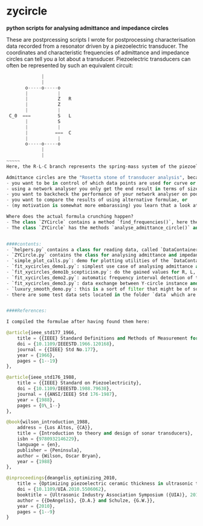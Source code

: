 zycircle
========

**python scripts for analysing admittance and impedance circles**

These are postprcessing scripts I wrote for postprocessing characterisation data recorded from a resonator driven by a piezoelectric transducer. The coordinates and characteristic frequencies of admittance and impedance circles can tell you a lot about a transducer. Piezoelectric transducers can often be represented by such an equivalent circuit:
~~~~~~ python
             |
             |
       o-----o-----o
       |           |
       |           Z   R
       |           Z
       |           |
 C_0  ===          S   L
       |           S
       |           |
       |          ===  C
       |           |
       o-----o-----o
             |
             |
~~~~~
Here, the R-L-C branch represents the spring-mass system of the piezoelectric transducer in which energy sloshes back and forth between the two forms of elastic deformation and kinetic energy. The other branch with the parallel capacitance C_0 (also called parasitic capacitance) stands for the AC leak path existing because cables and electrodes act as a capacitor of some size (as I understand it so far).

Admittance circles are the "Rosetta stone of transducer analysis", because the equivalent circuit quantities can be easily determined from them. But why should one be interested in manually examining admittance and impedance circles? Why not simply use an LCR-meter or network analyser? Well, maybe
- you want to be in control of which data points are used for curve or circle fitting,
- using a network analyser you only get the end result in terms of sizes of L, C, R, and some errors or deviations but you never get to see the fitted curves or circles plotted on the actual data, and if you have noisy or otherwise poor data that visualisation is much more helpful than some error bounds for judging whether the analysis results make some sense,
- you want to backcheck the performance of your network analyser on poor data and gain more trust in it,
- you want to compare the results of using alternative formulae, or
- (my motivation is somewhat more embarassing) you learn that a look at admittance circles would make sense only long after the measurement campaign.

Where does the actual formula crunching happen?
- The class `ZYCircle` contains a method `find_frequencies()`, here the characteristic frequencies (max real value, max magnitude, cutting real axis) are determined.
- The class `ZYCircle` has the methods `analyse_admittance_circle()` and `analyse_impedance_circle()`, here happens all the important maths. The result values are stored in python dictionaries.


####contents:
- `helpers.py` contains a class for reading data, called `DataContainer`, and some plotting, but also some functions for filtering and Q-factor determination
- `ZYCircle.py` contains the class for analysing admittance and impedance circles
- `simple_plot_calls.py`: demo for plotting utilities of the `DataContainer` class
- `fit_xycircles_demo1.py`: simplest use case of analysing admittance and impedance circles
- `fit_xycircles_demo1b_scepticism.py`: do the gained values for R, L, C, C0 recreate the circle?
- `fit_xycircles_demo2.py`: automatic frequency interval detection of the fit-relevant data subset
- `fit_xycircles_demo3.py`: data exchange between Y-circle instance and Z-circle instance, more analysis quantities can then be computed
- `luxury_smooth_demo.py`: this is a sort of filter that might be of some general interest also outside the context of transducer analysis. The demo shows the performance of that data smoothing function I programmed (not nicely though) which has the ability of cleaning a lot of noise while not suffering from two sometimes important drawbacks: it doesn't broaden peaks like a simple lowpass, and it doesn't turn poles into wavelets.
- there are some test data sets located in the folder `data` which are needed by the demo scripts


####References:

I compiled the formulae after having found them here:

@article{ieee_std177_1966,
	title = {{IEEE} Standard Definitions and Methods of Measurement for Piezoelectric Vibrators},
	doi = {10.1109/IEEESTD.1966.120168},
	journal = {{IEEE} Std No.177},
	year = {1966},
	pages = {1--19}
},

@article{ieee_std176_1988,
	title = {{IEEE} Standard on Piezoelectricity},
	doi = {10.1109/IEEESTD.1988.79638},
	journal = {{ANSI/IEEE} Std 176-1987},
	year = {1988},
	pages = {0\_1--}
},

@book{wilson_introduction_1988,
	address = {Los Altos, {CA}},
	title = {Introduction to theory and design of sonar transducers},
	isbn = {9780932146229},
	language = {en},
	publisher = {Peninsula},
	author = {Wilson, Oscar Bryan},
	year = {1988}
},

@inproceedings{deangelis_optimizing_2010,
	title = {Optimizing piezoelectric ceramic thickness in ultrasonic transducers},
	doi = {10.1109/UIA.2010.5506062},
	booktitle = {Ultrasonic Industry Association Symposium ({UIA)}, 2010 39th Annual},
	author = {{DeAngelis}, {D.A.} and Schulze, {G.W.}},
	year = {2010},
	pages = {1--9}
}